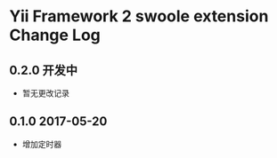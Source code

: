 # Yii Framework 2 swoole extension Change Log

## 0.2.0 开发中

- 暂无更改记录

## 0.1.0 2017-05-20

- 增加定时器
